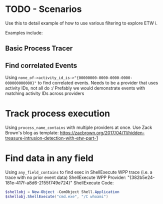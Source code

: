 # TODO - Scenarios

Use this to detail example of how to use various filtering to explore ETW i.

Examples include:

## Basic Process Tracer


## Find correlated Events
Using `none_of->activity_id_is->"{00000000-0000-0000-0000-000000000000}"` to find correlated events.
Needs to be a provider that uses activity IDs, not all do :/
Prefably we would demonstrate events with matching activity IDs across providers


# Track process execution
Using `process_name_contains` with multiple providers at once.
Use Zack Brown's blog as template: https://zacbrown.org/2017/04/11/hidden-treasure-intrusion-detection-with-etw-part-1

# Find data in any field
Using `any_field_contains` to find exec in ShellExecute WPP trace (i.e. a trace with no prior event data)
ShellExecute WPP Provider: "{382b5e24-181e-417f-a8d6-2155f749e724}"
ShellExecute Code:
```powershell
$shellobj = New-Object -ComObject Shell.Application
$shellobj.ShellExecute("cmd.exe", "/C whoami")
```
